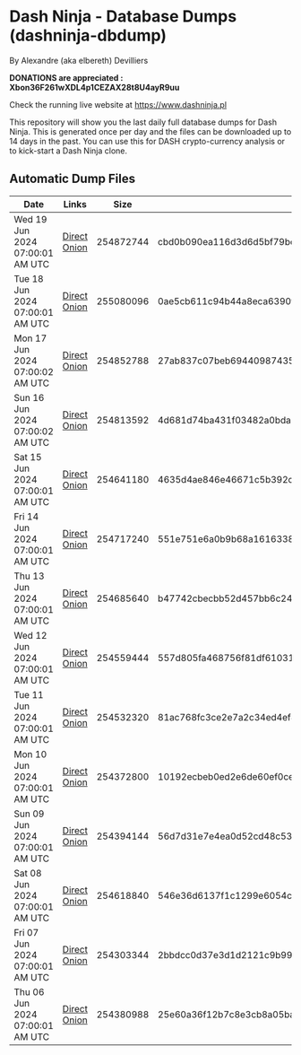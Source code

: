 # Dash Ninja - Database Dumps (dashninja-dbdump)
By Alexandre (aka elbereth) Devilliers

**DONATIONS are appreciated : Xbon36F261wXDL4p1CEZAX28t8U4ayR9uu**

Check the running live website at https://www.dashninja.pl

This repository will show you the last daily full database dumps for Dash Ninja. This is generated once per day and the files can be downloaded up to 14 days in the past.
You can use this for DASH crypto-currency analysis or to kick-start a Dash Ninja clone.


## Automatic Dump Files
| Date | Links | Size | SHA256 |
|--|--|--|--|
| Wed 19 Jun 2024 07:00:01 AM UTC | [Direct](https://oshi.at/ZUct) [Onion](http://5ety7tpkim5me6eszuwcje7bmy25pbtrjtue7zkqqgziljwqy3rrikqd.onion/ZUct) | 254872744 | cbd0b090ea116d3d6d5bf79bc44c2469dc51ee88c263fdd024865b1214d7c603 | 
| Tue 18 Jun 2024 07:00:01 AM UTC | [Direct](https://oshi.at/NktJ) [Onion](http://5ety7tpkim5me6eszuwcje7bmy25pbtrjtue7zkqqgziljwqy3rrikqd.onion/NktJ) | 255080096 | 0ae5cb611c94b44a8eca6390ff77869bf78595c62a9e499a35f3d2947e8d8a3c | 
| Mon 17 Jun 2024 07:00:02 AM UTC | [Direct](https://oshi.at/CwWw) [Onion](http://5ety7tpkim5me6eszuwcje7bmy25pbtrjtue7zkqqgziljwqy3rrikqd.onion/CwWw) | 254852788 | 27ab837c07beb6944098743586fb129a19031947d359e57a52a1628bdd713409 | 
| Sun 16 Jun 2024 07:00:02 AM UTC | [Direct](https://oshi.at/EBiv) [Onion](http://5ety7tpkim5me6eszuwcje7bmy25pbtrjtue7zkqqgziljwqy3rrikqd.onion/EBiv) | 254813592 | 4d681d74ba431f03482a0bda124c86a880b29075fa3dd26398659577f69e3c02 | 
| Sat 15 Jun 2024 07:00:01 AM UTC | [Direct](https://oshi.at/vxHK) [Onion](http://5ety7tpkim5me6eszuwcje7bmy25pbtrjtue7zkqqgziljwqy3rrikqd.onion/vxHK) | 254641180 | 4635d4ae846e46671c5b392d4fcf4aeb2e2a8b7cf01bf6757519b8d28fdffe69 | 
| Fri 14 Jun 2024 07:00:01 AM UTC | [Direct](https://oshi.at/fjWD) [Onion](http://5ety7tpkim5me6eszuwcje7bmy25pbtrjtue7zkqqgziljwqy3rrikqd.onion/fjWD) | 254717240 | 551e751e6a0b9b68a1616338d8ad4ba0cef36364d15880e1a3924d3c11745bac | 
| Thu 13 Jun 2024 07:00:01 AM UTC | [Direct](https://oshi.at/jbtB) [Onion](http://5ety7tpkim5me6eszuwcje7bmy25pbtrjtue7zkqqgziljwqy3rrikqd.onion/jbtB) | 254685640 | b47742cbecbb52d457bb6c24ef54ddb12f0c2017c1c6c262170e77864f3ef7b3 | 
| Wed 12 Jun 2024 07:00:01 AM UTC | [Direct](https://oshi.at/Tjao) [Onion](http://5ety7tpkim5me6eszuwcje7bmy25pbtrjtue7zkqqgziljwqy3rrikqd.onion/Tjao) | 254559444 | 557d805fa468756f81df610315f39d84b2beae13e491dfd82e88d644d5a908fd | 
| Tue 11 Jun 2024 07:00:01 AM UTC | [Direct](https://oshi.at/UzDY) [Onion](http://5ety7tpkim5me6eszuwcje7bmy25pbtrjtue7zkqqgziljwqy3rrikqd.onion/UzDY) | 254532320 | 81ac768fc3ce2e7a2c34ed4ef40448fb4e7e66d9166a547e366b4899c7c86907 | 
| Mon 10 Jun 2024 07:00:01 AM UTC | [Direct](https://oshi.at/XjzK) [Onion](http://5ety7tpkim5me6eszuwcje7bmy25pbtrjtue7zkqqgziljwqy3rrikqd.onion/XjzK) | 254372800 | 10192ecbeb0ed2e6de60ef0cef8216e1b31e80969fdb8936e06ab235c28891c1 | 
| Sun 09 Jun 2024 07:00:01 AM UTC | [Direct](https://oshi.at/njgU) [Onion](http://5ety7tpkim5me6eszuwcje7bmy25pbtrjtue7zkqqgziljwqy3rrikqd.onion/njgU) | 254394144 | 56d7d31e7e4ea0d52cd48c53fa8b544ecf4e83fff5ea096420f9f9864c017b7f | 
| Sat 08 Jun 2024 07:00:01 AM UTC | [Direct](https://oshi.at/vsew) [Onion](http://5ety7tpkim5me6eszuwcje7bmy25pbtrjtue7zkqqgziljwqy3rrikqd.onion/vsew) | 254618840 | 546e36d6137f1c1299e6054c43031387848df8498fec12dc7f196acec352270d | 
| Fri 07 Jun 2024 07:00:01 AM UTC | [Direct](https://oshi.at/AHKq) [Onion](http://5ety7tpkim5me6eszuwcje7bmy25pbtrjtue7zkqqgziljwqy3rrikqd.onion/AHKq) | 254303344 | 2bbdcc0d37e3d1d2121c9b997324771b5a1c6f45db9df268520c9a66d4778f68 | 
| Thu 06 Jun 2024 07:00:01 AM UTC | [Direct](https://oshi.at/xRZF) [Onion](http://5ety7tpkim5me6eszuwcje7bmy25pbtrjtue7zkqqgziljwqy3rrikqd.onion/xRZF) | 254380988 | 25e60a36f12b7c8e3cb8a05ba3a8656eb6739d5c391853a7aa77e5653546cc29 | 

